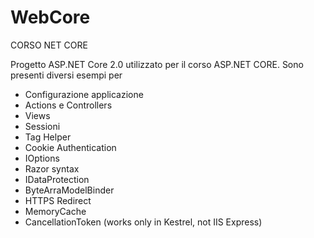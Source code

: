 # WebCore
CORSO NET CORE 

Progetto ASP.NET Core 2.0 utilizzato per il corso ASP.NET CORE. Sono presenti diversi esempi per
  - Configurazione applicazione
  - Actions e Controllers 
  - Views
  - Sessioni
  - Tag Helper
  - Cookie Authentication
  - IOptions
  - Razor syntax
  - IDataProtection
  - ByteArraModelBinder
  - HTTPS Redirect
  - MemoryCache
  - CancellationToken (works only in Kestrel, not IIS Express)
